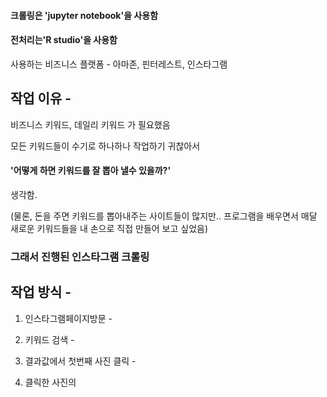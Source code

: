 #### 크롤링은 'jupyter notebook'을 사용함
#### 전처리는'R studio'을 사용함


사용하는 비즈니스 플랫폼 - 아마존, 핀터레스트, 인스타그램

## 작업 이유 - 

  비즈니스 키워드, 데일리 키워드 가 필요했음
 
  모든 키워드들이 수기로 하나하나 작업하기 귀찮아서
  #### '어떻게 하면 키워드를 잘 뽑아 낼수 있을까?' 
  생각함.

 (물론, 돈을 주면 키워드를 뽑아내주는 사이트들이 많지만.. 프로그램을 배우면서 매달 새로운 키워드들을 내 손으로 직접 만들어 보고 싶었음)

### 그래서 진행된 인스타그램 크롤링

## 작업 방식 - 
 1. 인스타그램페이지방문 - 
 2. 키워드 검색 -
 3. 결과값에서 첫번째 사진 클릭 -  
 4. 클릭한 사진의 <title> 가져오기 - 
    - (title)에 태그가 있는 경우가 많다 
    - 아직 tag의 모든 결과 값을 가지고 오는 건.. 내 힘으로 불가능 하지만 해볼라고 노력중임..(19.07.15)
 5. 사진 옆으로 넘기기 -
    - 옆으로 넘기는 코드(xpath)를 찾느라 너무 힘들었다

 6. 4번으로 돌아가서 전체 반복
    - for반복 총 1000개의 데이터를 가지고오는데 4시간이 걸린다.
    - 쉬는 시간이 많아서,,
    - 좀 더 빨리 원하면 쉬는 시간을 줄이면 될 것 같긴하다.
 7. 크롤한 데이터 전처리
    - 파이썬으로 어떻게하는지 안나와서 R로 진행중
    - R이 전처리가 더 잘되는 것 같음(=쉽게)
   ## 인스타그램은 쉬는 시간을 주지 않으면 에러 먹는다.
   ## 내 생각이긴함
   

